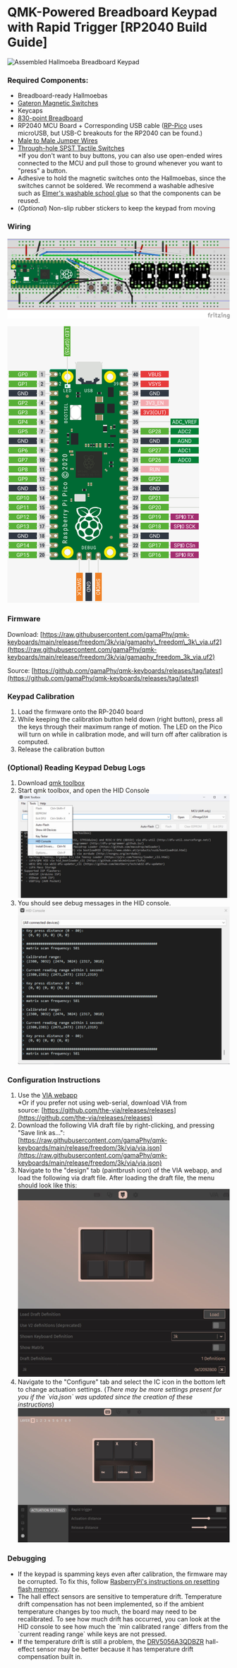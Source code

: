 # QMK-Powered Breadboard Keypad with Rapid Trigger \[RP2040 Build Guide\]

![Assembled Hallmoeba Breadboard Keypad](assets/assets/hallmoeba_breadboard_3k_keypad.jpg)

### **Required Components:**

*   Breadboard-ready Hallmoebas
*   [Gateron Magnetic Switches](https://www.gateron.com/products/gateron-ks-20-magnetic-white-switch-set?VariantsId=10680) 
*   Keycaps
*   [830-point Breadboard](https://www.google.com/search?q=830+point+breadboard)
*   RP2040 MCU Board + Corresponding USB cable ([RP-Pico](https://www.raspberrypi.com/products/raspberry-pi-pico/) uses microUSB, but USB-C breakouts for the RP2040 can be found.)
*   [Male to Male Jumper Wires](https://www.google.com/search?q=male+to+male+jumper+wires)
*   [Through-hole SPST Tactile Switches  
    ](https://www.google.com/search?q=through+hole+spst+tactile+switch)\*If you don't want to buy buttons, you can also use open-ended wires connected to the MCU and pull those to ground whenever you want to "press" a button.  
*   Adhesive to hold the magnetic switches onto the Hallmoebas, since the switches cannot be soldered. We recommend a washable adhesive such as [Elmer's washable school glue](https://www.google.com/search?q=elmer%27s+washable+school+glue) so that the components can be reused. 
*   (_Optional_) Non-slip rubber stickers to keep the keypad from moving  

### **Wiring**

![breadboard analog keypad fritzing wiring diagram](assets/hallmoeba_breadboard_3k_keypad_bb.jpg)

![rp pico pinout](assets/rp-pico-pinout.png)  

### **Firmware**

Download: [https://raw.githubusercontent.com/gamaPhy/qmk-keyboards/main/release/freedom/3k/via/gamaphy\_freedom\_3k\_via.uf2](https://raw.githubusercontent.com/gamaPhy/qmk-keyboards/main/release/freedom/3k/via/gamaphy_freedom_3k_via.uf2)

Source: [https://github.com/gamaPhy/qmk-keyboards/releases/tag/latest](https://github.com/gamaPhy/qmk-keyboards/releases/tag/latest)

### **Keypad Calibration**

1.  Load the firmware onto the RP-2040 board
2.  While keeping the calibration button held down (right button), press all the keys through their maximum range of motion. The LED on the Pico will turn on while in calibration mode, and will turn off after calibration is computed.
3.  Release the calibration button

### **(Optional) Reading Keypad Debug Logs**

1.  Download [qmk toolbox](https://github.com/qmk/qmk_toolbox/releases)
2.  Start qmk toolbox, and open the HID Console 
    ![hid console open](assets/hid_console_open.jpg)
3.  You should see debug messages in the HID console. 
    ![hid console](assets/hid_console.jpg)

### **Configuration Instructions**

1.  Use the [VIA webapp  
    ](https://usevia.app/ "via webapp")\*Or if you prefer not using web-serial, download VIA from source: [https://github.com/the-via/releases/releases](https://github.com/the-via/releases/releases)
2.  Download the following VIA draft file by right-clicking, and pressing "Save link as...":  
                  [https://raw.githubusercontent.com/gamaPhy/qmk-keyboards/main/release/freedom/3k/via/via.json](https://raw.githubusercontent.com/gamaPhy/qmk-keyboards/main/release/freedom/3k/via/via.json)
3.  Navigate to the "design" tab (paintbrush icon) of the VIA webapp, and load the following via draft file. After loading the draft file, the menu should look like this:  
                                    ![via design tab](assets/via-screenshot.jpg)  
4.  Navigate to the "Configure" tab and select the IC icon in the bottom left to change actuation settings. (_There may be more settings present for you if the \`via.json\` was updated since the creation of these instructions_)  
                                    ![via actuation settings](assets/via-actuation-settings.jpg)

### **Debugging**

*   If the keypad is spamming keys even after calibration, the firmware may be corrupted. To fix this, follow [RasberryPi's instructions on resetting flash memory](https://www.raspberrypi.com/documentation/microcontrollers/raspberry-pi-pico.html#resetting-flash-memory).
*   The hall effect sensors are sensitive to temperature drift. Temperature drift compensation has not been implemented, so if the ambient temperature changes by too much, the board may need to be recalibrated. To see how much drift has occurred, you can look at the HID console to see how much the \`min calibrated range\` differs from the \`current reading range\` while keys are not pressed.
*   If the temperature drift is still a problem, the [DRV5056A3QDBZR](https://www.ti.com/lit/ds/symlink/drv5056.pdf?ts=1709848637493&ref_url=https%253A%252F%252Fwww.google.com%252F) hall-effect sensor may be better because it has temperature drift compensation built in.
